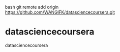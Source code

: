 bash
   git remote add origin https://github.com/WANGIFK/datasciencecoursera.git
   
   
# datasciencecoursera
datasciencecoursera
